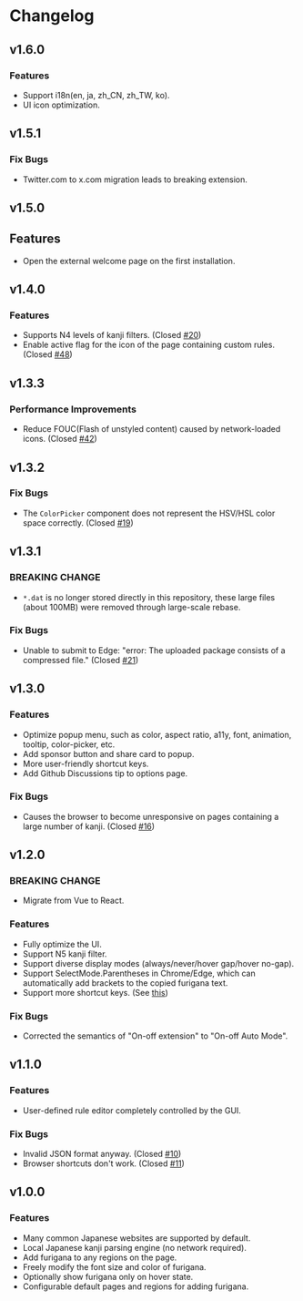 # Changelog

## v1.6.0

### Features

- Support i18n(en, ja, zh_CN, zh_TW, ko).
- UI icon optimization.

## v1.5.1

### Fix Bugs

- Twitter.com to x.com migration leads to breaking extension.

## v1.5.0

## Features

- Open the external welcome page on the first installation.

## v1.4.0

### Features

- Supports N4 levels of kanji filters. (Closed [#20](https://github.com/aiktb/FuriganaMaker/issues/20))
- Enable active flag for the icon of the page containing custom rules. (Closed [#48](https://github.com/aiktb/FuriganaMaker/issues/48))

## v1.3.3

### Performance Improvements

- Reduce FOUC(Flash of unstyled content) caused by network-loaded icons. (Closed [#42](https://github.com/aiktb/FuriganaMaker/issues/42))

## v1.3.2

### Fix Bugs

- The `ColorPicker` component does not represent the HSV/HSL color space correctly. (Closed [#19](https://github.com/aiktb/FuriganaMaker/issues/19))

## v1.3.1

### BREAKING CHANGE

- `*.dat` is no longer stored directly in this repository, these large files (about 100MB) were removed through large-scale rebase.

### Fix Bugs

- Unable to submit to Edge: "error: The uploaded package consists of a compressed file." (Closed [#21](https://github.com/aiktb/FuriganaMaker/issues/21))

## v1.3.0

### Features

- Optimize popup menu, such as color, aspect ratio, a11y, font, animation, tooltip, color-picker, etc.
- Add sponsor button and share card to popup.
- More user-friendly shortcut keys.
- Add Github Discussions tip to options page.

### Fix Bugs

- Causes the browser to become unresponsive on pages containing a large number of kanji. (Closed [#16](https://github.com/aiktb/FuriganaMaker/issues/16))

## v1.2.0

### BREAKING CHANGE

- Migrate from Vue to React.

### Features

- Fully optimize the UI.
- Support N5 kanji filter.
- Support diverse display modes (always/never/hover gap/hover no-gap).
- Support SelectMode.Parentheses in Chrome/Edge, which can automatically add brackets to the copied furigana text.
- Support more shortcut keys. (See [this](https://github.com/aiktb/FuriganaMaker/blob/main/package.json))

### Fix Bugs

- Corrected the semantics of "On-off extension" to "On-off Auto Mode".

## v1.1.0

### Features

- User-defined rule editor completely controlled by the GUI.

### Fix Bugs

- Invalid JSON format anyway. (Closed [#10](https://github.com/aiktb/FuriganaMaker/issues/10))
- Browser shortcuts don't work. (Closed [#11](https://github.com/aiktb/FuriganaMaker/issues/11))

## v1.0.0

### Features

- Many common Japanese websites are supported by default.
- Local Japanese kanji parsing engine (no network required).
- Add furigana to any regions on the page.
- Freely modify the font size and color of furigana.
- Optionally show furigana only on hover state.
- Configurable default pages and regions for adding furigana.
